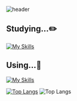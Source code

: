 ![header](https://capsule-render.vercel.app/api?type=slice&text=come%20in%20and%20enjoy%20my%20world!&fontColor=c2e9fb&animation=twinkling&fontSize=55)

## Studying...✏️

[![My Skills](https://skillicons.dev/icons?i=js,html,css,ts,dart)](https://skillicons.dev)


## Using...🔧

[![My Skills](https://skillicons.dev/icons?i=react,flutter,figma,github,androidstudio,vscode)](https://skillicons.dev)

[![Top Langs](https://github-readme-stats.vercel.app/api/top-langs/?username=KwonHaeJin&layout=donut-vertical)](https://github.com/anuraghazra/github-readme-stats)
<img src="https://github-readme-stats.vercel.app/api/top-langs/?username=KwonHaeJin&layout=donut-vertical" alt="Top Langs" />

